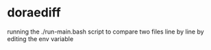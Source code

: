 # doraediff

running the ./run-main.bash script to compare two files line by line by editing the env variable
